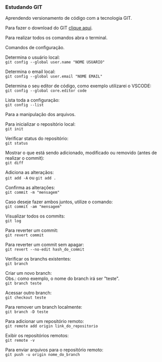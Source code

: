 ### Estudando GIT

Aprendendo versionamento de código com a tecnologia GIT.

Para fazer o download do GIT [clique aqui](https://git-scm.com/downloads).

Para realizar todos os comandos abra o terminal.

Comandos de configuração.

Determina o usuário local:  
`git config --global user.name "NOME USUARIO"`  

Determina o email local:  
`git config --global user.email "NOME EMAIL"`

Determina o seu editor de código, como exemplo utilizarei o VSCODE:  
`git config --global core.editor code`

Lista toda a configuração:  
`git config --list`

Para a manipulação dos arquivos.

Para inicializar o repositório local:  
`git init`

Verificar status do repositório:  
`git status` 

Mostrar o que está sendo adicionado, modificado ou removido (antes de realizar o commit):  
`git diff`

Adiciona as alteraçãos:  
`git add -A` ou `git add .` 

Confirma as alterações:  
`git commit -m "mensagem"`

Caso deseje fazer ambos juntos, utilize o comando:  
`git commit -am "mensagem"`

Visualizar todos os commits:  
`git log`

Para reverter um commit:  
`git revert commit`

Para reverter um commit sem apagar:  
`git revert --no-edit hash_do_commit`


Verificar os branchs existentes:  
`git branch`

Criar um novo branch:  
Obs.: como exemplo, o nome do branch irá ser "teste".  
`git branch teste`

Acessar outro branch:  
`git checkout teste`

Para remover um branch localmente:  
`git branch -D teste`   

Para adicionar um repositório remoto:  
`git remote add origin link_do_repositorio`

Exibir os repositórios remotos:  
`git remote -v`

Para enviar arquivos para o repositório remoto:  
`git push -u origin nome_do_branch`